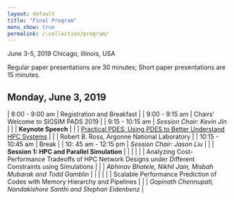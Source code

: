 ```yaml
---
layout: default
title: "Final Program"
menu_show: true
permalink: /:collection/program/
---
```


June 3-5, 2019
Chicago, Illinois, USA

Regular paper presentations are 30 minutes; Short paper presentations are 15 minutes.

## Monday, June 3, 2019

| 8:00 - 9:00 am | Registration and Breakfast |
| 9:00 - 9:15 am | Chairs' Welcome to SIGSIM PADS 2019 |
| 9:15 - 10:15 am | *Session Chair: Kevin Jin* |
| | **Keynote Speech** |
| | [Practical PDES: Using PDES to Better Understand HPC Systems](keynote1.html) |
| | Robert B. Ross, Argonne National Laboratory |
| 10:15 - 10:45 am | Break |
| 10: 45 am - 12:15 pm | *Session Chair: Jason Liu* |
| | **Session 1: HPC and Parallel Simulation** |
| | |
| | Analyzing Cost-Performance Tradeoffs of HPC Network Designs under Different Constraints using Simulations |
| | *Abhinav Bhatele, Nikhil Jain, Misbah Mubarak and Todd Gamblin* |
| | |
| | Scalable Performance Prediction of Codes with Memory Hierarchy and Pipelines |
| | *Gopinath Chennupati, Nandakishore Santhi and Stephan Eidenbenz* |
